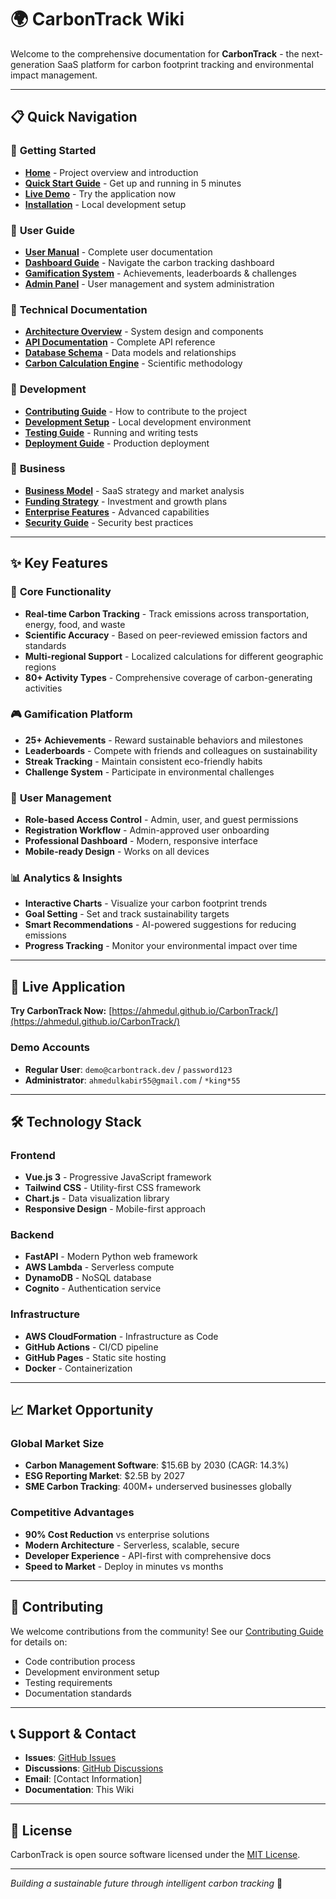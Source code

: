 # 🌍 CarbonTrack Wiki

Welcome to the comprehensive documentation for **CarbonTrack** - the next-generation SaaS platform for carbon footprint tracking and environmental impact management.

---

## 📋 **Quick Navigation**

### 🚀 **Getting Started**
- [**Home**](Home.md) - Project overview and introduction
- [**Quick Start Guide**](Quick-Start-Guide.md) - Get up and running in 5 minutes
- [**Live Demo**](https://ahmedul.github.io/CarbonTrack/) - Try the application now
- [**Installation**](Installation.md) - Local development setup

### 📖 **User Guide**
- [**User Manual**](User-Manual.md) - Complete user documentation
- [**Dashboard Guide**](Dashboard-Guide.md) - Navigate the carbon tracking dashboard  
- [**Gamification System**](Gamification-System.md) - Achievements, leaderboards & challenges
- [**Admin Panel**](Admin-Panel.md) - User management and system administration

### 🔧 **Technical Documentation**
- [**Architecture Overview**](Architecture-Overview.md) - System design and components
- [**API Documentation**](API-Documentation.md) - Complete API reference
- [**Database Schema**](Database-Schema.md) - Data models and relationships
- [**Carbon Calculation Engine**](Carbon-Calculation-Engine.md) - Scientific methodology

### 🚀 **Development**
- [**Contributing Guide**](Contributing.md) - How to contribute to the project
- [**Development Setup**](Development-Setup.md) - Local development environment
- [**Testing Guide**](Testing-Guide.md) - Running and writing tests
- [**Deployment Guide**](Deployment-Guide.md) - Production deployment

### 🏢 **Business**
- [**Business Model**](Business-Model.md) - SaaS strategy and market analysis
- [**Funding Strategy**](Funding-Strategy.md) - Investment and growth plans
- [**Enterprise Features**](Enterprise-Features.md) - Advanced capabilities
- [**Security Guide**](Security-Guide.md) - Security best practices

---

## ✨ **Key Features**

### 🎯 **Core Functionality**
- **Real-time Carbon Tracking** - Track emissions across transportation, energy, food, and waste
- **Scientific Accuracy** - Based on peer-reviewed emission factors and standards
- **Multi-regional Support** - Localized calculations for different geographic regions
- **80+ Activity Types** - Comprehensive coverage of carbon-generating activities

### 🎮 **Gamification Platform**
- **25+ Achievements** - Reward sustainable behaviors and milestones
- **Leaderboards** - Compete with friends and colleagues on sustainability
- **Streak Tracking** - Maintain consistent eco-friendly habits
- **Challenge System** - Participate in environmental challenges

### 👥 **User Management**
- **Role-based Access Control** - Admin, user, and guest permissions
- **Registration Workflow** - Admin-approved user onboarding
- **Professional Dashboard** - Modern, responsive interface
- **Mobile-ready Design** - Works on all devices

### 📊 **Analytics & Insights**
- **Interactive Charts** - Visualize your carbon footprint trends
- **Goal Setting** - Set and track sustainability targets
- **Smart Recommendations** - AI-powered suggestions for reducing emissions
- **Progress Tracking** - Monitor your environmental impact over time

---

## 🚀 **Live Application**

**Try CarbonTrack Now:** [https://ahmedul.github.io/CarbonTrack/](https://ahmedul.github.io/CarbonTrack/)

### Demo Accounts
- **Regular User**: `demo@carbontrack.dev` / `password123`
- **Administrator**: `ahmedulkabir55@gmail.com` / `*king*55`

---

## 🛠 **Technology Stack**

### Frontend
- **Vue.js 3** - Progressive JavaScript framework
- **Tailwind CSS** - Utility-first CSS framework
- **Chart.js** - Data visualization library
- **Responsive Design** - Mobile-first approach

### Backend
- **FastAPI** - Modern Python web framework
- **AWS Lambda** - Serverless compute
- **DynamoDB** - NoSQL database
- **Cognito** - Authentication service

### Infrastructure
- **AWS CloudFormation** - Infrastructure as Code
- **GitHub Actions** - CI/CD pipeline
- **GitHub Pages** - Static site hosting
- **Docker** - Containerization

---

## 📈 **Market Opportunity**

### Global Market Size
- **Carbon Management Software**: $15.6B by 2030 (CAGR: 14.3%)
- **ESG Reporting Market**: $2.5B by 2027
- **SME Carbon Tracking**: 400M+ underserved businesses globally

### Competitive Advantages
- **90% Cost Reduction** vs enterprise solutions
- **Modern Architecture** - Serverless, scalable, secure
- **Developer Experience** - API-first with comprehensive docs
- **Speed to Market** - Deploy in minutes vs months

---

## 🤝 **Contributing**

We welcome contributions from the community! See our [Contributing Guide](Contributing.md) for details on:
- Code contribution process
- Development environment setup
- Testing requirements
- Documentation standards

---

## 📞 **Support & Contact**

- **Issues**: [GitHub Issues](https://github.com/ahmedul/CarbonTrack/issues)
- **Discussions**: [GitHub Discussions](https://github.com/ahmedul/CarbonTrack/discussions)
- **Email**: [Contact Information]
- **Documentation**: This Wiki

---

## 📄 **License**

CarbonTrack is open source software licensed under the [MIT License](https://github.com/ahmedul/CarbonTrack/blob/main/LICENSE).

---

*Building a sustainable future through intelligent carbon tracking* 🌱